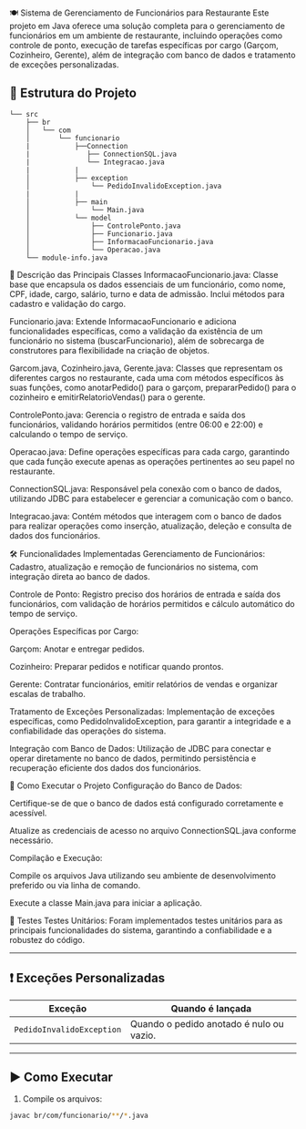 🍽️ Sistema de Gerenciamento de Funcionários para Restaurante
Este projeto em Java oferece uma solução completa para o gerenciamento de funcionários em um ambiente de restaurante, incluindo operações como controle de ponto, execução de tarefas específicas por cargo (Garçom, Cozinheiro, Gerente), além de integração com banco de dados e tratamento de exceções personalizadas.

## 📁 Estrutura do Projeto

```
└── src
    ├── br
    │   └── com
    │       └── funcionario
    |           ├──Connection
    |              ├── ConnectionSQL.java
    |              └── Integracao.java
    |           |
    │           ├── exception 
    │               └── PedidoInvalidoException.java
    |           |
    │           ├── main
    │               └── Main.java
    │           └── model
    │               ├── ControlePonto.java
    │               ├── Funcionario.java
    │               ├── InformacaoFuncionario.java
    │               └── Operacao.java
    └── module-info.java
```

📝 Descrição das Principais Classes
InformacaoFuncionario.java: Classe base que encapsula os dados essenciais de um funcionário, como nome, CPF, idade, cargo, salário, turno e data de admissão. Inclui métodos para cadastro e validação do cargo.

Funcionario.java: Extende InformacaoFuncionario e adiciona funcionalidades específicas, como a validação da existência de um funcionário no sistema (buscarFuncionario), além de sobrecarga de construtores para flexibilidade na criação de objetos.

Garcom.java, Cozinheiro.java, Gerente.java: Classes que representam os diferentes cargos no restaurante, cada uma com métodos específicos às suas funções, como anotarPedido() para o garçom, prepararPedido() para o cozinheiro e emitirRelatorioVendas() para o gerente.

ControlePonto.java: Gerencia o registro de entrada e saída dos funcionários, validando horários permitidos (entre 06:00 e 22:00) e calculando o tempo de serviço.

Operacao.java: Define operações específicas para cada cargo, garantindo que cada função execute apenas as operações pertinentes ao seu papel no restaurante.

ConnectionSQL.java: Responsável pela conexão com o banco de dados, utilizando JDBC para estabelecer e gerenciar a comunicação com o banco.

Integracao.java: Contém métodos que interagem com o banco de dados para realizar operações como inserção, atualização, deleção e consulta de dados dos funcionários.

🛠️ Funcionalidades Implementadas
Gerenciamento de Funcionários: Cadastro, atualização e remoção de funcionários no sistema, com integração direta ao banco de dados.

Controle de Ponto: Registro preciso dos horários de entrada e saída dos funcionários, com validação de horários permitidos e cálculo automático do tempo de serviço.

Operações Específicas por Cargo:

Garçom: Anotar e entregar pedidos.

Cozinheiro: Preparar pedidos e notificar quando prontos.

Gerente: Contratar funcionários, emitir relatórios de vendas e organizar escalas de trabalho.

Tratamento de Exceções Personalizadas: Implementação de exceções específicas, como PedidoInvalidoException, para garantir a integridade e a confiabilidade das operações do sistema.

Integração com Banco de Dados: Utilização de JDBC para conectar e operar diretamente no banco de dados, permitindo persistência e recuperação eficiente dos dados dos funcionários.

🚀 Como Executar o Projeto
Configuração do Banco de Dados:

Certifique-se de que o banco de dados está configurado corretamente e acessível.

Atualize as credenciais de acesso no arquivo ConnectionSQL.java conforme necessário.

Compilação e Execução:

Compile os arquivos Java utilizando seu ambiente de desenvolvimento preferido ou via linha de comando.

Execute a classe Main.java para iniciar a aplicação.

🧪 Testes
Testes Unitários: Foram implementados testes unitários para as principais funcionalidades do sistema, garantindo a confiabilidade e a robustez do código.

---

## ❗ Exceções Personalizadas

| Exceção                             | Quando é lançada |
|------------------------------------|------------------|
| `PedidoInvalidoException`          | Quando o pedido anotado é nulo ou vazio. |

---

## ▶️ Como Executar

1. Compile os arquivos:
```bash
javac br/com/funcionario/**/*.java

